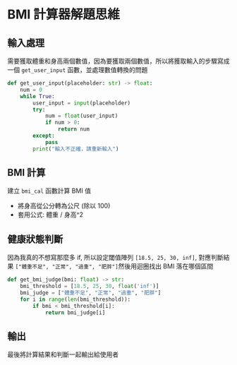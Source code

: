 # BMI 計算器解題思維

## 輸入處理

需要獲取體重和身高兩個數值，因為要獲取兩個數值，所以將獲取輸入的步驟寫成一個 `get_user_input` 函數，並處理數值轉換的問題

```python
def get_user_input(placeholder: str) -> float:
    num = 0
    while True:
        user_input = input(placeholder)
        try:
            num = float(user_input)
            if num > 0:
                return num
        except:
            pass
        print("輸入不正確，請重新輸入")

```

## BMI 計算

建立 `bmi_cal` 函數計算 BMI 值
- 將身高從公分轉為公尺 (除以 100)
- 套用公式: 體重 / 身高^2

## 健康狀態判斷

因為我真的不想寫那麼多 if, 所以設定閾值陣列 `[18.5, 25, 30, inf]`, 對應判斷結果 `["體重不足", "正常", "過重", "肥胖"]`然後用迴圈找出 BMI 落在哪個區間

```python
def get_bmi_judge(bmi: float) -> str:
    bmi_threshold = [18.5, 25, 30, float('inf')]
    bmi_judge = ["體重不足", "正常", "過重", "肥胖"]
    for i in range(len(bmi_threshold)):
        if bmi < bmi_threshold[i]:
            return bmi_judge[i]
```

## 輸出

最後將計算結果和判斷一起輸出給使用者
